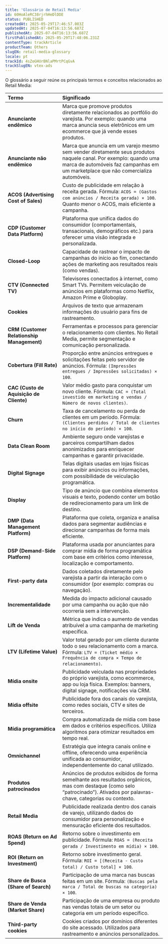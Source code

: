 ```yaml
---
title: 'Glossário de Retail Media'
id: 60HoAleRC38rjrhHeDlDDE
status: PUBLISHED
createdAt: 2025-05-29T17:46:57.083Z
updatedAt: 2025-07-04T16:13:56.687Z
publishedAt: 2025-07-04T16:13:56.687Z
firstPublishedAt: 2025-05-29T17:48:06.231Z
contentType: trackArticle
productTeam: Others
slugEN: retail-media-glossary
locale: pt
trackId: 4sZoGHUrBNlaPMrtPCqGvA
trackSlugEN: vtex-ads
---
```


O glossário a seguir reúne os principais termos e conceitos relacionados ao Retail Media:

| Termo | Significado |
| :---- | :---- |
| **Anunciante endêmico** | Marca que promove produtos diretamente relacionados ao portfólio do varejista. Por exemplo: quando uma marca anuncia seus eletrônicos em um ecommerce que já vende esses produtos. |
| **Anunciante não endêmico** | Marca que anuncia em um varejo mesmo sem vender diretamente seus produtos naquele canal. Por exemplo: quando uma marca de automóveis faz campanhas em um marketplace que não comercializa automóveis. |
| **ACOS (Advertising Cost of Sales)** | Custo de publicidade em relação à receita gerada. Fórmula: `ACOS = (Gastos com anúncios / Receita gerada) × 100`. Quanto menor o ACOS, mais eficiente a campanha. |
| **CDP (Customer Data Platform)** | Plataforma que unifica dados do consumidor (comportamentais, transacionais, demográficos etc.) para oferecer uma visão integrada e personalizada. |
| **Closed-Loop** | Capacidade de rastrear o impacto de campanhas do início ao fim, conectando ações de marketing aos resultados reais (como vendas). |
| **CTV (Connected TV)** | Televisores conectados à internet, como Smart TVs. Permitem veiculação de anúncios em plataformas como Netflix, Amazon Prime e Globoplay. |
| **Cookies** | Arquivos de texto que armazenam informações do usuário para fins de rastreamento. |
| **CRM (Customer Relationship Management)** | Ferramentas e processos para gerenciar o relacionamento com clientes. No Retail Media, permite segmentação e comunicação personalizada. |
| **Cobertura (Fill Rate)** | Proporção entre anúncios entregues e solicitações feitas pelo servidor de anúncios. Fórmula: `(Impressões entregues / Impressões solicitadas) × 100`. |
| **CAC (Custo de Aquisição de Cliente)** | Valor médio gasto para conquistar um novo cliente. Fórmula: `CAC = (Total investido em marketing e vendas / Número de novos clientes)`. |
| **Churn** | Taxa de cancelamento ou perda de clientes em um período. Fórmula: `(Clientes perdidos / Total de clientes no início do período) × 100`. |
| **Data Clean Room** | Ambiente seguro onde varejistas e parceiros compartilham dados anonimizados para enriquecer campanhas e garantir privacidade. |
| **Digital Signage** | Telas digitais usadas em lojas físicas para exibir anúncios ou informações, com possibilidade de veiculação programática. |
| **Display** | Tipo de anúncio que combina elementos visuais e texto, podendo conter um botão de redirecionamento para um link de destino. |
| **DMP (Data Management Platform)** | Plataforma que coleta, organiza e analisa dados para segmentar audiências e direcionar campanhas de forma mais eficiente. |
| **DSP (Demand-Side Platform)** | Plataforma usada por anunciantes para comprar mídia de forma programática com base em critérios como interesse, localização e comportamento. |
| **First-party data** | Dados coletados diretamente pelo varejista a partir da interação com o consumidor (por exemplo: compras ou navegação). |
| **Incrementalidade** | Medida do impacto adicional causado por uma campanha ou ação que não ocorreria sem a intervenção. |
| **Lift de Venda** | Métrica que indica o aumento de vendas atribuível a uma campanha de marketing específica. |
| **LTV (Lifetime Value)** | Valor total gerado por um cliente durante todo o seu relacionamento com a marca. Fórmula: `LTV = (Ticket médio × Frequência de compra × Tempo de relacionamento)`. |
| **Mídia onsite** | Publicidade veiculada nas propriedades do próprio varejista, como ecommerce, app ou loja física. Exemplos: banners, digital signage, notificações via CRM. |
| **Mídia offsite** | Publicidade fora dos canais do varejista, como redes sociais, CTV e sites de terceiros. |
| **Mídia programática** | Compra automatizada de mídia com base em dados e critérios específicos. Utiliza algoritmos para otimizar resultados em tempo real. |
| **Omnichannel** | Estratégia que integra canais online e offline, oferecendo uma experiência unificada ao consumidor, independentemente do canal utilizado. |
| **Produtos patrocinados** | Anúncios de produtos exibidos de forma semelhante aos resultados orgânicos, mas com destaque (como selo “patrocinado”). Ativados por palavras-chave, categorias ou contexto. |
| **Retail Media** | Publicidade realizada dentro dos canais de varejo, utilizando dados do consumidor para personalização e mensuração eficiente dos resultados. |
| **ROAS (Return on Ad Spend)** | Retorno sobre o investimento em publicidade. Fórmula: `ROAS = (Receita gerada / Investimento em mídia) × 100`. |
| **ROI (Return on Investment)** | Retorno sobre investimento geral. Fórmula: `ROI = [(Receita - Custo total) / Custo total] × 100`. |
| **Share de Busca (Share of Search)** | Participação de uma marca nas buscas feitas em um site. Fórmula: `(Buscas pela marca / Total de buscas na categoria) × 100`. |
| **Share de Venda (Market Share)** | Participação de uma empresa ou produto nas vendas totais de um setor ou categoria em um período específico. |
| **Third-party cookies** | Cookies criados por domínios diferentes do site acessado. Utilizados para rastreamento e anúncios personalizados. |
